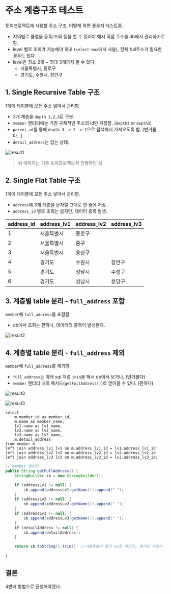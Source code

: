 # 주소 계층구조 테스트

토이프로젝트에 사용할 주소 구조, 어떻게 하면 좋을지 테스트중.

- 지역별로 클럽을 등록/조회 등을 할 수 있어야 해서 직접 주소를 db에서 관리하기로 함.
- level 별로 조회가 가능해야 하고 (`select-box`에서 사용), 전체 full주소가 필요한 경우도 있다.
- level은 최소 2개 ~ 최대 3개까지 될 수 있다.
  - 서울특별시, 종로구
  - 경기도, 수원시, 장안구

## 1. Single Recursive Table 구조

1개에 테이블에 모든 주소 넣어서 관리함.

- 3개 계층을 `depth 1,2,3`로 구분.
- `member` 엔티티에는 가장 구체적인 주소의 id만 저장함. (`depth2` or `depth3`)
- `parent_id`를 통해 `depth 3 -> 2 -> 1`으로 탐색해서 가져오도록 함. (번거롭다...)
- `detail_address`는 없는 상태.

![result1](result/result1.png)

> 위 이미지는 기존 토이프로젝트서 진행하던 것.

## 2. Single Flat Table 구조

1개에 테이블에 모든 주소 넣어서 관리함.

- `address`에 3개 계층을 문자열 그대로 한 줄에 저장.
- `address_id` 별로 조회는 쉽지만, 데이터 중복 발생.

| address_id | address_lv1 | address_lv2 | address_lv3 | 
|------------|-------------|-------------|-------------|
| 1          | 서울특별시       | 종로구         |             | 
| 2          | 서울특별시       | 중구          |             | 
| 3          | 서울특별시       | 용산구         |             | 
| 4          | 경기도         | 수원시         | 장안구         | 
| 5          | 경기도         | 성남시         | 수정구         | 
| 6          | 경기도         | 성남시         | 분당구         | 

## 3. 계층별 table 분리 - `full_address` 포함

`member`에 `full_address`를 포함함.

- db에서 조회는 편하나, 데이터의 중복이 발생한다.

![result2](result/result2.png)

## 4. 계층별 table 분리 - `full_address` 제외

`member`에 `full_address`를 제외함.

- `full_address`는 아래 sql 처럼 `join`을 해서 db에서 보거나, (번거롭다)
- `member` 엔티티 내의 메서드(`getFullAddress()`)로 얻어올 수 있다. (편하다)


![result3](result/result3.png)

![result3](result/result3_2.png)

```
select 
    m.member_id as member_id,
    m.name as member_name,
    lv1.name as lv1_name,
    lv2.name as lv2_name,
    lv3.name as lv3_name,
    m.detail_address
from member m
left join address_lv1 lv1 on m.address_lv1_id = lv1.address_lv1_id
left join address_lv2 lv2 on m.address_lv2_id = lv2.address_lv2_id
left join address_lv3 lv3 on m.address_lv3_id = lv3.address_lv3_id;
```

```java
// member 엔티티
public String getFullAddress() {
    StringBuilder sb = new StringBuilder();

    if (addressLv1 != null) {
        sb.append(addressLv1.getName()).append(" ");
    }
    if (addressLv2 != null) {
        sb.append(addressLv2.getName()).append(" ");
    }
    if (addressLv3 != null) {
        sb.append(addressLv3.getName()).append(" ");
    }
    if (detailAddress != null) {
        sb.append(detailAddress);
    }

    return sb.toString().trim(); //서울특별시 중구 xx로 어딘가, 경기도 수원시 장안구 xx로 어딘가
    
}
```

## 결론

4번째 방법으로 진행해야겠다.